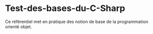 # Test-des-bases-du-C-Sharp
Ce référentiel met en pratique des notion de base de la programmation orienté objet.
